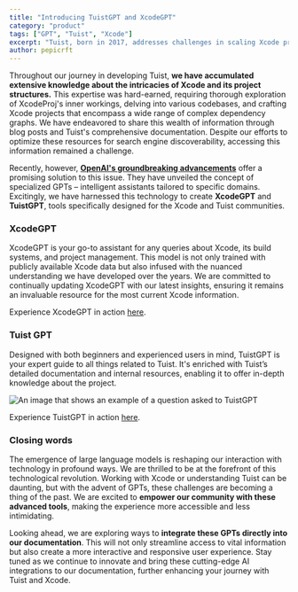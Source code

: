 ```yaml
---
title: "Introducing TuistGPT and XcodeGPT"
category: "product"
tags: ["GPT", "Tuist", "Xcode"]
excerpt: "Tuist, born in 2017, addresses challenges in scaling Xcode projects. Despite new tools like the Swift Package Manager, the need for Tuist persists."
author: pepicrft
---
```


Throughout our journey in developing Tuist, **we have accumulated extensive knowledge about the intricacies of Xcode and its project structures.** This expertise was hard-earned, requiring thorough exploration of XcodeProj's inner workings, delving into various codebases, and crafting Xcode projects that encompass a wide range of complex dependency graphs. We have endeavored to share this wealth of information through blog posts and Tuist's comprehensive documentation. Despite our efforts to optimize these resources for search engine discoverability, accessing this information remained a challenge.

Recently, however, [**OpenAI's groundbreaking advancements**](https://openai.com/blog/new-models-and-developer-products-announced-at-devday) offer a promising solution to this issue. They have unveiled the concept of specialized GPTs – intelligent assistants tailored to specific domains. Excitingly, we have harnessed this technology to create **XcodeGPT** and **TuistGPT**, tools specifically designed for the Xcode and Tuist communities.

### XcodeGPT

XcodeGPT is your go-to assistant for any queries about Xcode, its build systems, and project management. This model is not only trained with publicly available Xcode data but also infused with the nuanced understanding we have developed over the years. We are committed to continually updating XcodeGPT with our latest insights, ensuring it remains an invaluable resource for the most current Xcode information.

Experience XcodeGPT in action [here](https://chat.openai.com/g/g-z9dLWHPID-xcodegpt).

### Tuist GPT

Designed with both beginners and experienced users in mind, TuistGPT is your expert guide to all things related to Tuist. It's enriched with Tuist’s detailed documentation and internal resources, enabling it to offer in-depth knowledge about the project.

![An image that shows an example of a question asked to TuistGPT](/marketing/images/blog/2023/11/10/gpts/tuist-gpt.png)

Experience TuistGPT in action [here](https://chat.openai.com/g/g-06dgAxNvw-tuistgpt).

### Closing words

The emergence of large language models is reshaping our interaction with technology in profound ways. We are thrilled to be at the forefront of this technological revolution. Working with Xcode or understanding Tuist can be daunting, but with the advent of GPTs, these challenges are becoming a thing of the past. We are excited to **empower our community with these advanced tools**, making the experience more accessible and less intimidating.

Looking ahead, we are exploring ways to **integrate these GPTs directly into our documentation**. This will not only streamline access to vital information but also create a more interactive and responsive user experience. Stay tuned as we continue to innovate and bring these cutting-edge AI integrations to our documentation, further enhancing your journey with Tuist and Xcode.
